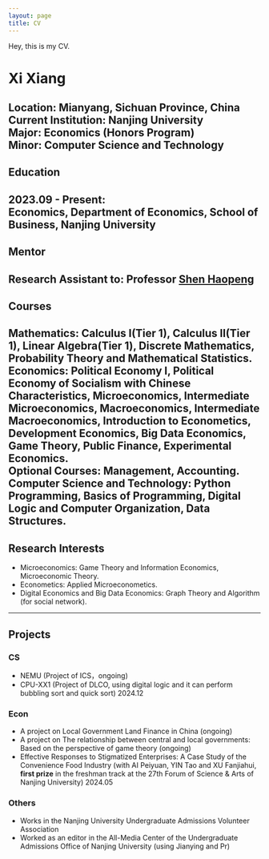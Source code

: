 ```yaml
---
layout: page
title: CV
---
```

Hey, this is my CV.

# Xi Xiang
**Location:** Mianyang, Sichuan Province, China  
**Current Institution:** Nanjing University  
**Major:** Economics (Honors Program)  
**Minor:** Computer Science and Technology  
---
## Education
**2023.09 - Present:**  
Economics, Department of Economics, School of Business, Nanjing University  
---
## Mentor

Research Assistant to: Professor [Shen Haopeng](https://nubs.nju.edu.cn/shp%C2%A0/list.htm)
---
## Courses
**Mathematics:**  Calculus Ⅰ(Tier 1), Calculus Ⅱ(Tier 1), Linear Algebra(Tier 1), Discrete Mathematics, Probability Theory and Mathematical Statistics.  
**Economics:**  Political Economy Ⅰ, Political Economy of Socialism with Chinese Characteristics, Microeconomics, Intermediate Microeconomics, Macroeconomics, Intermediate Macroeconomics, Introduction to Econometics, Development Economics, Big Data Economics, Game Theory, Public Finance, Experimental Economics.  
**Optional Courses**: Management, Accounting.   
**Computer Science and Technology:**  Python Programming, Basics of Programming,  Digital Logic and Computer Organization, Data Structures.  
---
## Research Interests
- Microeconomics: Game Theory and Information Economics, Microeconomic Theory.  
- Econometics: Applied Microeconometics.  
- Digital Economics and Big Data Economics: Graph Theory and Algorithm (for social network).  
---
##  Projects
### CS
- NEMU (Project of ICS，ongoing)   
- CPU-XX1 (Project of DLCO, using digital logic and it can perform bubbling sort and quick sort) 2024.12  
### Econ
- A project on Local Government Land Finance in China (ongoing)  
- A project on The relationship between central and local governments: Based on the perspective of game theory (ongoing)  
- Effective Responses to Stigmatized Enterprises: A Case Study of the Convenience Food Industry (with AI Peiyuan, YIN Tao and XU Fanjiahui, **first prize** in the freshman track at the 27th Forum of Science & Arts of Nanjing University) 2024.05  
### Others
- Works in the Nanjing University Undergraduate Admissions Volunteer Association
- Worked as an editor in the All-Media Center of the Undergraduate Admissions Office of Nanjing University (using Jianying and Pr)
